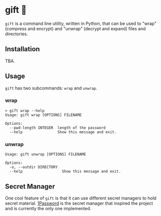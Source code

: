 # gift 🎁

`gift` is a command line utility, written in Python, that can be used to "wrap" (compress and encrypt) and "unwrap" (decrypt and expand) files and directories. 

## Installation

TBA.

## Usage

`gift` has two subcommands: `wrap` and `unwrap`.

### wrap
```
> gift wrap --help
Usage: gift wrap [OPTIONS] FILENAME

Options:
  --pwd-length INTEGER  length of the password
  --help                Show this message and exit.
```

### unwrap

```
Usage: gift unwrap [OPTIONS] FILENAME

Options:
  -o, --outdir DIRECTORY
  --help                  Show this message and exit.
```

## Secret Manager

One cool feature of `gift` is that it can use different secret managers to hold secret material. [1Password](https://1password.com) is the secret manager that inspired the project and is currently the only one implemented.
